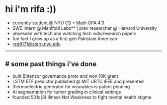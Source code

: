 # hi i'm rifa :))
- currently student @ NYU CS + Math GPA 4.0 
- SWE Intern @ Manifold Labs**  | prev researcher @ Harvard University  
- obsessed with tech and watching tech vids/research papers  
- fun fact I grew up as a first gen Pakistani American
- rag9171@stern.nyu.edu

---

## # some past things i've done
- built Bittensor governance proto and won 10K grant  
- LSTM ETF predictor published @ MIT URTC IEEE and presented  
- thermoelectric generator for wearables is patent pending  
- AI segmentation for tumor grading in clinical settings  
- founded 501c(3) Illness Not Weakness to fight mental health stigma  
